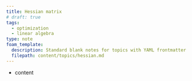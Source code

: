 ```yaml
---
title: Hessian matrix
# draft: true
tags:
  - optimization
  - linear algebra
type: note
foam_template:
  description: Standard blank notes for topics with YAML frontmatter
  filepath: content/topics/hessian.md
---
```


* content
